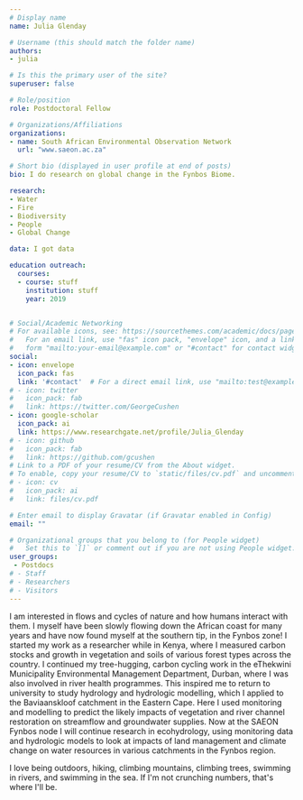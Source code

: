 ```yaml
---
# Display name
name: Julia Glenday

# Username (this should match the folder name)
authors:
- julia

# Is this the primary user of the site?
superuser: false

# Role/position
role: Postdoctoral Fellow

# Organizations/Affiliations
organizations:
- name: South African Environmental Observation Network
  url: "www.saeon.ac.za"

# Short bio (displayed in user profile at end of posts)
bio: I do research on global change in the Fynbos Biome.

research:
- Water
- Fire
- Biodiversity
- People
- Global Change

data: I got data

education outreach:
  courses:
  - course: stuff
    institution: stuff
    year: 2019


# Social/Academic Networking
# For available icons, see: https://sourcethemes.com/academic/docs/page-builder/#icons
#   For an email link, use "fas" icon pack, "envelope" icon, and a link in the
#   form "mailto:your-email@example.com" or "#contact" for contact widget.
social:
- icon: envelope
  icon_pack: fas
  link: '#contact'  # For a direct email link, use "mailto:test@example.org".
# - icon: twitter
#   icon_pack: fab
#   link: https://twitter.com/GeorgeCushen
- icon: google-scholar
  icon_pack: ai
  link: https://www.researchgate.net/profile/Julia_Glenday
# - icon: github
#   icon_pack: fab
#   link: https://github.com/gcushen
# Link to a PDF of your resume/CV from the About widget.
# To enable, copy your resume/CV to `static/files/cv.pdf` and uncomment the lines below.
# - icon: cv
#   icon_pack: ai
#   link: files/cv.pdf

# Enter email to display Gravatar (if Gravatar enabled in Config)
email: ""

# Organizational groups that you belong to (for People widget)
#   Set this to `[]` or comment out if you are not using People widget.
user_groups:
 - Postdocs
# - Staff
# - Researchers
# - Visitors
---
```


I am interested in flows and cycles of nature and how humans interact with them.  I myself have been slowly flowing down the African coast for many years and have now found myself at the southern tip, in the Fynbos zone!  I started my work as a researcher while in Kenya, where I measured carbon stocks and growth in vegetation and soils of various forest types across the country. I continued my tree-hugging, carbon cycling work in the eThekwini Municipality Environmental Management Department, Durban, where I was also involved in river health programmes. This inspired me to return to university to study hydrology and hydrologic modelling, which I applied to the Baviaanskloof catchment in the Eastern Cape. Here I used monitoring and modelling to predict the likely impacts of vegetation and river channel restoration on streamflow and groundwater supplies.  Now at the SAEON Fynbos node I will continue research in ecohydrology, using monitoring data and hydrologic models to look at impacts of land management and climate change on water resources in various catchments in the Fynbos region.

I love being outdoors, hiking, climbing mountains, climbing trees, swimming in rivers, and swimming in the sea. If I'm not crunching numbers, that's where I'll be. 
